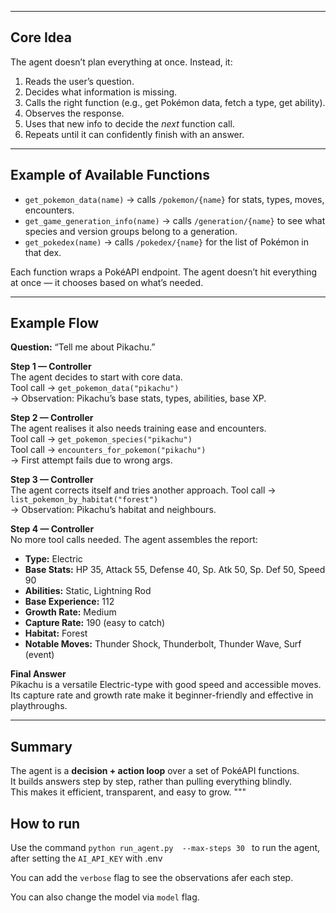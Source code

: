 
---

## Core Idea

The agent doesn’t plan everything at once. Instead, it:
1. Reads the user’s question.
2. Decides what information is missing.
3. Calls the right function (e.g., get Pokémon data, fetch a type, get ability).
4. Observes the response.
5. Uses that new info to decide the *next* function call.
6. Repeats until it can confidently finish with an answer.

---

## Example of Available Functions

- `get_pokemon_data(name)` → calls `/pokemon/{name}` for stats, types, moves, encounters.
- `get_game_generation_info(name)` → calls `/generation/{name}` to see what species and version groups belong to a generation.
- `get_pokedex(name)` → calls `/pokedex/{name}` for the list of Pokémon in that dex.

Each function wraps a PokéAPI endpoint. The agent doesn’t hit everything at once — it chooses based on what’s needed.

---

## Example Flow

**Question:** “Tell me about Pikachu.”

**Step 1 — Controller**  
The agent decides to start with core data.  
Tool call → `get_pokemon_data("pikachu")`  
→ Observation: Pikachu’s base stats, types, abilities, base XP.

**Step 2 — Controller**  
The agent realises it also needs training ease and encounters.  
Tool call → `get_pokemon_species("pikachu")`  
Tool call → `encounters_for_pokemon("pikachu")`  
→ First attempt fails due to wrong args.

**Step 3 — Controller**  
The agent corrects itself and tries another approach.
Tool call → `list_pokemon_by_habitat("forest")`  
→ Observation: Pikachu’s habitat and neighbours.

**Step 4 — Controller**  
No more tool calls needed. The agent assembles the report:

- **Type:** Electric  
- **Base Stats:** HP 35, Attack 55, Defense 40, Sp. Atk 50, Sp. Def 50, Speed 90  
- **Abilities:** Static, Lightning Rod  
- **Base Experience:** 112  
- **Growth Rate:** Medium  
- **Capture Rate:** 190 (easy to catch)  
- **Habitat:** Forest  
- **Notable Moves:** Thunder Shock, Thunderbolt, Thunder Wave, Surf (event)

**Final Answer**  
Pikachu is a versatile Electric-type with good speed and accessible moves. Its capture rate and growth rate make it beginner-friendly and effective in playthroughs.

---

## Summary

The agent is a **decision + action loop** over a set of PokéAPI functions.  
It builds answers step by step, rather than pulling everything blindly.  
This makes it efficient, transparent, and easy to grow.
"""
## How to run
Use the command ```python run_agent.py  --max-steps 30 ``` to run the agent, after setting the ```AI_API_KEY``` with .env

You can add the ```verbose``` flag to see the observations afer each step.

You can also change the model via ```model``` flag.
